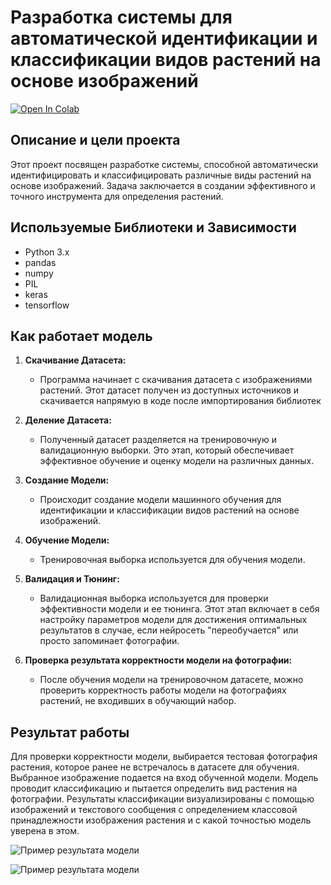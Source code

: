 # Разработка системы для автоматической идентификации и классификации видов растений на основе изображений

[![Open In Colab](https://colab.research.google.com/assets/colab-badge.svg)](https://colab.research.google.com/drive/1tHrrqdFcuSHzMbPwPyMrCgEl0hd2sGeG#scrollTo=R2x8UqeASJFL)


## Описание и цели проекта

Этот проект посвящен разработке системы, способной автоматически идентифицировать и классифицировать различные виды растений на основе изображений. 
Задача заключается в создании эффективного и точного инструмента для определения растений.

## Используемые Библиотеки и Зависимости

- Python 3.x
- pandas
- numpy
- PIL
- keras
- tensorflow


## Как работает модель

1. **Скачивание Датасета:**
   - Программа начинает с скачивания датасета с изображениями растений. Этот датасет получен из доступных источников и скачивается напрямую в коде после импортирования библиотек

2. **Деление Датасета:**
   - Полученный датасет разделяется на тренировочную и валидационную выборки. Это этап, который обеспечивает эффективное обучение и оценку модели на различных данных.

3. **Создание Модели:**
   - Происходит создание модели машинного обучения для идентификации и классификации видов растений на основе изображений.

4. **Обучение Модели:**
   - Тренировочная выборка используется для обучения модели.

5. **Валидация и Тюнинг:**
   - Валидационная выборка используется для проверки эффективности модели и ее тюнинга. Этот этап включает в себя настройку параметров модели для достижения оптимальных результатов в случае, если нейросеть "переобучается" или просто запоминает фотографии.

6. **Проверка результата корректности модели на фотографии:**
   - После обучения модели на тренировочном датасете, можно проверить корректность работы модели на фотографиях растений, не входивших в обучающий набор.


## Результат работы

Для проверки корректности модели, выбирается тестовая фотография растения, которое ранее не встречалось в датасете для обучения. Выбранное изображение подается на вход обученной модели. Модель проводит классификацию и пытается определить вид растения на фотографии. Результаты классификации визуализированы с помощью изображений и текстового сообщения с определением классовой принадлежности изображения растения и с какой точностью модель уверена в этом.

![Пример результата модели](https://github.com/Opetrek/Labwork1/blob/main/Lab-work3/%D0%9B%D0%B0%D0%B1.%D1%80%D0%B0%D0%B13%20-%20%D1%80%D0%B5%D0%B7%D1%83%D0%BB%D1%8C%D1%82%D0%B0%D1%82%20%D1%80%D0%B0%D0%B1%D0%BE%D1%82%D1%8B(1).png)

![Пример результата модели](https://github.com/Opetrek/Labwork1/blob/main/Lab-work3/%D0%9B%D0%B0%D0%B1.%D1%80%D0%B0%D0%B13%20-%20%D1%80%D0%B5%D0%B7%D1%83%D0%BB%D1%8C%D1%82%D0%B0%D1%82%20%D1%80%D0%B0%D0%B1%D0%BE%D1%82%D1%8B(2).png)



